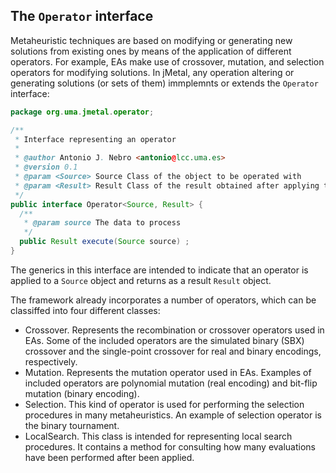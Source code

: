 ## The `Operator` interface
Metaheuristic techniques are based on modifying or generating new solutions from existing ones by
means of the application of different operators. For example, EAs make use of crossover, mutation, and
selection operators for modifying solutions. In jMetal, any operation altering or generating solutions (or
sets of them) immplemnts or extends the `Operator` interface:

``` java
package org.uma.jmetal.operator;

/**
 * Interface representing an operator
 *
 * @author Antonio J. Nebro <antonio@lcc.uma.es>
 * @version 0.1
 * @param <Source> Source Class of the object to be operated with
 * @param <Result> Result Class of the result obtained after applying the operator
 */
public interface Operator<Source, Result> {
  /**
   * @param source The data to process
   */
  public Result execute(Source source) ;
}

```
The generics in this interface are intended to indicate that an operator is applied to a `Source` object and returns as a result  `Result` object. 


The framework already incorporates a number of operators, which can be classiffed into four different
classes:
* Crossover. Represents the recombination or crossover operators used in EAs. Some of the included
operators are the simulated binary (SBX) crossover and the single-point crossover for real and
binary encodings, respectively.
* Mutation. Represents the mutation operator used in EAs. Examples of included operators are
polynomial mutation (real encoding) and bit-flip mutation (binary encoding).
* Selection. This kind of operator is used for performing the selection procedures in many metaheuristics. An
example of selection operator is the binary tournament.
* LocalSearch. This class is intended for representing local search procedures. It contains a  method for consulting how many evaluations have been performed after been applied.
